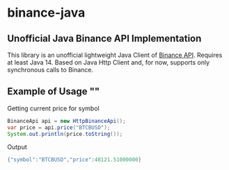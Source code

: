 # binance-java
## Unofficial Java Binance API Implementation ##

This library is an unofficial lightweight Java Client of [Binance API](https://github.com/binance/binance-spot-api-docs/blob/master/rest-api.md#general-api-information). Requires at least Java 14. Based on Java Http Client and, for now, supports only synchronous calls to Binance.

## Example of Usage ""
Getting current price for symbol
```java
BinanceApi api = new HttpBinanceApi();
var price = api.price("BTCBUSD");
System.out.println(price.toString());
```
Output
```java
{"symbol":"BTCBUSD","price":48121.51000000}
```
